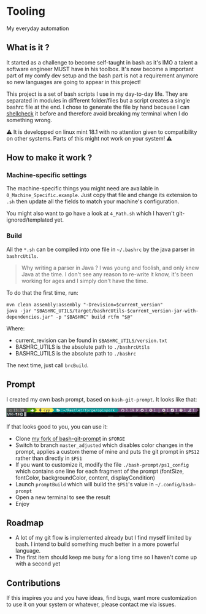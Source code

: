 # Tooling
My everyday automation

## What is it ?

It started as a challenge to become self-taught in bash as it's IMO a talent a software engineer MUST have in his toolbox. It's now become a important part of my comfy dev setup and the bash part is not a requirement anymore
so new languages are going to appear in this project!

This project is a set of bash scripts I use in my day-to-day life. They are separated in modules in different folder/files but a script creates a single bashrc file at the end. 
I chose to generate the file by hand because I can [shellcheck](https://www.shellcheck.net/) it before and therefore avoid breaking my terminal when I do something wrong.

:warning: It is developped on linux mint 18.1 with no attention given to compatibility on other systems. Parts of this might not work on your system! :warning:

## How to make it work ?

### Machine-specific settings

The machine-specific things you might need are available in `0_Machine_Specific.example`. 
Just copy that file and change its extension to `.sh` then update all the fields to match your machine's configuration.

You might also want to go have a look at `4_Path.sh` which I haven't git-ignored/templated yet.

### Build

All the `*.sh` can be compiled into one file in `~/.bashrc` by the java parser in `bashrcUtils`. 

> Why writing a parser in Java ? I was young and foolish, and only knew Java at the time. I don't see any reason to re-write it know, it's been working for ages and I simply don't have the time.

To do that the first time, run:

```shell
mvn clean assembly:assembly "-Drevision=$current_version"
java -jar "$BASHRC_UTILS/target/bashrcUtils-$current_version-jar-with-dependencies.jar" -p "$BASHRC" build rtfm "$@"
``` 

Where:
- current_revision can be found in `$BASHRC_UTILS/version.txt`
- BASHRC_UTILS is the absolute path to `./bashrcUtils`
- BASHRC_UTILS is the absolute path to `./bashrc`

The next time, just call `brcBuild`.

## Prompt

I created my own bash prompt, based on `bash-git-prompt`. It looks like that:

![prompt](https://github.com/quilicicf/Tooling/raw/master/bash-prompt/wow.png)

If that looks good to you, you can use it: 

- Clone [my fork of bash-git-prompt](https://github.com/quilicicf/bash-git-prompt) in `$FORGE`
- Switch to branch `master_adjusted` which disables color changes in the prompt, applies a custom theme of mine and puts the git prompt in `$PS12` rather than directly in `$PS1`
- If you want to customize it, modify the file `./bash-prompt/ps1_config` which contains one line for each fragment of the prompt (fontSize, fontColor, backgroundColor, content, displayCondition)
- Launch `promptBuild` which will build the `$PS1`'s value in `~/.config/bash-prompt`
- Open a new terminal to see the result
- Enjoy

## Roadmap

- A lot of my git flow is implemented already but I find myself limited by bash. I intend to build something much better in a more powerful language.
- The first item should keep me busy for a long time so I haven't come up with a second yet

## Contributions 

If this inspires you and you have ideas, find bugs, want more customization to use it on your system or whatever, please contact me via issues.
